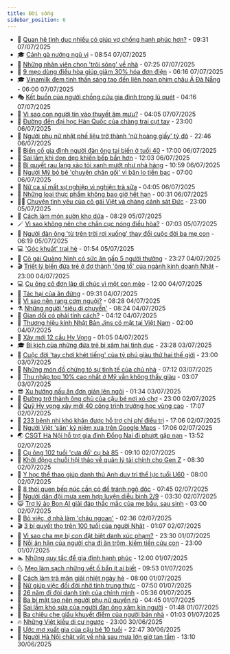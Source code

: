 ```yaml
---
title: Đời sống
sidebar_position: 6
---
```


<!-- vnexpress-doi-song:START -->
- 🚀 [Quan hệ tình dục nhiều có giúp vợ chồng hạnh phúc hơn?](https://vnexpress.net/quan-he-tinh-duc-nhieu-co-giup-vo-chong-hanh-phuc-hon-4911029.html) - 09:31 07/07/2025
- 🎓 [Cánh gà nướng ngũ vị](https://vnexpress.net/canh-ga-nuong-ngu-vi-4911219.html) - 08:54 07/07/2025
- 🚦 [Những nhân viên chọn &#39;trôi sông&#39; về nhà](https://vnexpress.net/nhung-nhan-vien-chon-troi-song-ve-nha-4911109.html) - 07:25 07/07/2025
- 🦣 [9 mẹo dùng điều hòa giúp giảm 30% hóa đơn điện](https://vnexpress.net/9-meo-dung-dieu-hoa-giup-giam-30-hoa-don-dien-4910885.html) - 06:16 07/07/2025
- 🎓 [Vinamilk đem tinh thần sáng tạo đến liên hoan phim châu Á Đà Nẵng](https://vnexpress.net/vinamilk-dem-tinh-than-sang-tao-den-lien-hoan-phim-chau-a-da-nang-4911068.html) - 06:00 07/07/2025
- 🎭 [Kết buồn của người chồng cứu gia đình trong lũ quét](https://vnexpress.net/ket-buon-cua-nguoi-chong-cuu-gia-dinh-trong-lu-quet-4911039.html) - 04:16 07/07/2025
- 🦅 [Vì sao con người tin vào thuyết âm mưu?](https://vnexpress.net/thuyet-am-muu-4896938.html) - 04:05 07/07/2025
- 🎃 [Đường đến đại học Hàn Quốc của chàng trai cụt tay](https://vnexpress.net/duong-den-dai-hoc-han-quoc-cua-chang-trai-cut-tay-4909172.html) - 23:00 06/07/2025
- 💪 [Người phụ nữ nhặt phế liệu trở thành &#39;nữ hoàng giấy&#39; tỷ đô](https://vnexpress.net/nguoi-phu-nu-nhat-phe-lieu-tro-thanh-nu-hoang-giay-ty-do-4910741.html) - 22:46 06/07/2025
- 🐻 [Biến cố gia đình người đàn ông tai biến ở tuổi 40](https://vnexpress.net/bien-co-gia-dinh-nguoi-dan-ong-tai-bien-o-tuoi-40-4907001.html) - 17:00 06/07/2025
- 🧠 [Sai lầm khi dọn dẹp khiến bếp bẩn hơn](https://vnexpress.net/sai-lam-khi-don-dep-khien-bep-ban-hon-4904653.html) - 12:03 06/07/2025
- 🐘 [Bí quyết rau lang xào tỏi xanh mướt như nhà hàng](https://vnexpress.net/doi-song-cooking-rau-lang-xao-toi-4489677.html) - 10:59 06/07/2025
- 👹 [Người Mỹ bỏ bê &#39;chuyện chăn gối&#39; vì bận lo tiền bạc](https://vnexpress.net/nguoi-my-bo-be-chuyen-chan-goi-vi-ban-lo-tien-bac-4910724.html) - 07:00 06/07/2025
- 💂 [Nữ ca sĩ mất sự nghiệp vì nghiện trà sữa](https://vnexpress.net/nu-ca-si-mat-su-nghiep-vi-nghien-tra-sua-4910721.html) - 04:05 06/07/2025
- 🦍 [Những loại thực phẩm không bao giờ hết hạn](https://vnexpress.net/nhung-loai-thuc-pham-khong-bao-gio-het-han-4910484.html) - 00:31 06/07/2025
- 🧑‍🏫 [Chuyện tình yêu của cô gái Việt và chàng cảnh sát Đức](https://vnexpress.net/chuyen-tinh-yeu-cua-co-gai-viet-va-chang-canh-sat-duc-4908407.html) - 23:00 05/07/2025
- 🧰 [Cách làm món sườn kho dứa](https://vnexpress.net/cach-lam-mon-suon-kho-dua-4910548.html) - 08:29 05/07/2025
- 🪄 [Vì sao không nên che chắn cục nóng điều hòa?](https://vnexpress.net/vi-sao-khong-nen-che-chan-cuc-nong-dieu-hoa-4910404.html) - 07:03 05/07/2025
- 🐲 [Người đàn ông &#39;từ trên trời rơi xuống&#39; thay đổi cuộc đời ba mẹ con](https://vnexpress.net/nguoi-dan-ong-tu-tren-troi-roi-xuong-thay-doi-cuoc-doi-ba-me-con-4910464.html) - 06:19 05/07/2025
- 💻 [&#39;Góc khuất&#39; trại hè](https://vnexpress.net/goc-khuat-trai-he-4909581.html) - 01:54 05/07/2025
- 🐘 [Cô gái Quảng Ninh có sức ăn gấp 5 người thường](https://vnexpress.net/co-gai-quang-ninh-co-suc-an-gap-5-nguoi-thuong-4910224.html) - 23:27 04/07/2025
- 🎬 [Triết lý biến đứa trẻ ở đợ thành &#39;ông tổ&#39; của ngành kinh doanh Nhật](https://vnexpress.net/triet-ly-bien-dua-tre-o-do-thanh-ong-to-cua-nganh-kinh-doanh-nhat-4909813.html) - 23:00 04/07/2025
- 💻 [Cụ ông cô đơn lập di chúc vì một con mèo](https://vnexpress.net/cu-ong-co-don-lap-di-chuc-vi-mot-con-meo-4910246.html) - 12:00 04/07/2025
- 🧰 [Tác hại của ăn đứng](https://vnexpress.net/tac-hai-cua-an-dung-4910195.html) - 09:31 04/07/2025
- 🫣 [Vì sao nên rang cơm nguội?](https://vnexpress.net/vi-sao-nen-rang-com-nguoi-4909771.html) - 08:28 04/07/2025
- ⚗️ [Những người &#39;siêu di chuyển&#39;](https://vnexpress.net/nhung-nguoi-sieu-di-chuyen-4909717.html) - 08:24 04/07/2025
- 🌊 [Gian dối có phải tính cách?](https://vnexpress.net/gian-doi-co-phai-tinh-cach-4909701.html) - 04:12 04/07/2025
- 💃 [Thương hiệu kính Nhật Bản Jins có mặt tại Việt Nam](https://vnexpress.net/thuong-hieu-kinh-nhat-ban-jins-co-mat-tai-viet-nam-4909740.html) - 02:00 04/07/2025
- 🦆 [Xây mới 12 cầu Hy Vọng](https://vnexpress.net/xay-moi-12-cau-hy-vong-4909829.html) - 01:05 04/07/2025
- 🎓 [Bi kịch của những đứa trẻ bị xâm hại tình dục](https://vnexpress.net/bi-kich-cua-nhung-dua-tre-bi-xam-hai-tinh-duc-4908339.html) - 23:28 03/07/2025
- 💪 [Cuộc đời &#39;tay chơi khét tiếng&#39; của tỷ phú giàu thứ hai thế giới](https://vnexpress.net/cuoc-doi-tay-choi-khet-tieng-cua-ty-phu-giau-thu-hai-the-gioi-4908856.html) - 23:00 03/07/2025
- 🤔 [Những món đồ chứng tỏ sự tinh tế của chủ nhà](https://vnexpress.net/nhung-mon-do-chung-to-su-tinh-te-cua-chu-nha-4909558.html) - 07:12 03/07/2025
- 🧰 [Thu nhập top 10% cao nhất ở Mỹ vẫn không thấy giàu](https://vnexpress.net/thu-nhap-top-10-cao-nhat-o-my-van-khong-thay-giau-4909474.html) - 03:07 03/07/2025
- 😎 [Xu hướng nấu ăn đơn giản lên ngôi](https://vnexpress.net/xu-huong-nau-an-don-gian-len-ngoi-4908915.html) - 01:34 03/07/2025
- 🌮 [Đường trở thành ông chủ của cậu bé nơi xó chợ](https://vnexpress.net/duong-tro-thanh-ong-chu-cua-cau-be-noi-xo-cho-4903494.html) - 23:00 02/07/2025
- 🧠 [Quỹ Hy vọng xây mới 40 công trình trường học vùng cao](https://vnexpress.net/quy-hy-vong-xay-moi-40-cong-trinh-truong-hoc-vung-cao-4909333.html) - 17:07 02/07/2025
- 🎡 [233 bệnh nhi khó khăn được hỗ trợ chi phí điều trị](https://vnexpress.net/233-benh-nhi-kho-khan-duoc-ho-tro-chi-phi-dieu-tri-4909288.html) - 17:06 02/07/2025
- 🎡 [Người Việt &#39;săn&#39; kỷ niệm xưa trên Google Maps](https://vnexpress.net/nguoi-viet-san-ky-niem-xua-tren-google-maps-4909339.html) - 17:06 02/07/2025
- 🌏 [CSGT Hà Nội hỗ trợ gia đình Đồng Nai đi phượt gặp nạn](https://vnexpress.net/csgt-ha-noi-ho-tro-gia-dinh-dong-nai-di-phuot-gap-nan-4909344.html) - 13:52 02/07/2025
- 🐻 [Cụ ông 102 tuổi &#39;cưa đổ&#39; cụ bà 85](https://vnexpress.net/cu-ong-102-tuoi-cua-do-cu-ba-85-4909251.html) - 09:10 02/07/2025
- 💂 [Khởi động chuỗi hội thảo về quản lý tài chính cho Gen Z](https://vnexpress.net/khoi-dong-chuoi-hoi-thao-ve-quan-ly-tai-chinh-cho-gen-z-4909225.html) - 08:30 02/07/2025
- 🥸 [Y học thể thao giúp danh thủ Anh duy trì thể lực tuổi U60](https://vnexpress.net/y-hoc-the-thao-giup-danh-thu-anh-duy-tri-the-luc-tuoi-u60-4909193.html) - 08:00 02/07/2025
- 🌋 [8 thói quen bếp núc cần có để tránh ngộ độc](https://vnexpress.net/8-thoi-quen-bep-nuc-can-co-de-tranh-ngo-doc-4904582.html) - 07:45 02/07/2025
- 🦩 [Người dân đội mưa xem hợp luyện diễu binh 2/9](https://vnexpress.net/nguoi-dan-doi-mua-xem-hop-luyen-dieu-binh-2-9-4909046.html) - 03:30 02/07/2025
- 😺 [Trợ lý ảo Bon AI giải đáp thắc mắc của mẹ bầu, sau sinh](https://vnexpress.net/tro-ly-ao-bon-ai-giai-dap-thac-mac-cua-me-bau-sau-sinh-4906589.html) - 03:00 02/07/2025
- 🐻 [Bỏ việc, ở nhà làm &#39;cháu ngoan&#39;](https://vnexpress.net/bo-viec-o-nha-lam-chau-ngoan-4908909.html) - 02:36 02/07/2025
- 🎬 [3 bí quyết thọ trên 100 tuổi của người Nhật](https://vnexpress.net/3-bi-quyet-tho-tren-100-tuoi-cua-nguoi-nhat-4908887.html) - 01:07 02/07/2025
- 🎊 [Vì sao cha mẹ bị con đặt biệt danh xúc phạm?](https://vnexpress.net/vi-sao-cha-me-bi-con-dat-biet-danh-xuc-pham-4904395.html) - 23:30 01/07/2025
- 💄 [Nỗi ân hận của người cha đi ăn trộm, kiếm tiền cứu con](https://vnexpress.net/noi-an-han-cua-nguoi-cha-di-an-trom-kiem-tien-cuu-con-4908766.html) - 23:00 01/07/2025
- 🏊 [Những quy tắc để gia đình hạnh phúc](https://vnexpress.net/nhung-quy-tac-de-gia-dinh-hanh-phuc-4908875.html) - 12:00 01/07/2025
- 🌜 [Mẹo làm sạch những vết ố bẩn ít ai biết](https://vnexpress.net/meo-lam-sach-nhung-vet-o-ban-it-ai-biet-4905774.html) - 09:53 01/07/2025
- 🤡 [Cách làm trà mận giải nhiệt ngày hè](https://vnexpress.net/cach-lam-tra-man-giai-nhiet-ngay-he-4908365.html) - 08:00 01/07/2025
- 🥰 [Nữ giúp việc đổi đời nhờ tính trung thực](https://vnexpress.net/nu-giup-viec-doi-doi-nho-tinh-trung-thuc-4908720.html) - 07:50 01/07/2025
- 🦍 [26 năm đi đòi danh tính của chính mình](https://vnexpress.net/26-nam-di-doi-danh-tinh-cua-chinh-minh-4908576.html) - 05:36 01/07/2025
- 🫣 [Ba bí mật tạo nên người phụ nữ quyến rũ](https://vnexpress.net/ba-bi-mat-tao-nen-nguoi-phu-nu-quyen-ru-4906966.html) - 04:45 01/07/2025
- 🚦 [Sai lầm khó sửa của người đàn ông xăm kín người](https://vnexpress.net/sai-lam-kho-sua-cua-nguoi-dan-ong-xam-kin-nguoi-4908467.html) - 01:48 01/07/2025
- 🐘 [Ba chiêu che giấu khuyết điểm của người bán nhà](https://vnexpress.net/ba-chieu-che-giau-khuyet-diem-cua-nguoi-ban-nha-4908030.html) - 01:03 01/07/2025
- 🔥 [Những Việt kiều di cư ngược](https://vnexpress.net/nhung-viet-kieu-di-cu-nguoc-4906039.html) - 23:00 30/06/2025
- 🎃 [Ước mơ xuất gia của cậu bé 10 tuổi](https://vnexpress.net/uoc-mo-xuat-gia-cua-cau-be-10-tuoi-4891565.html) - 22:47 30/06/2025
- 🥳 [Người Hà Nội chật vật về nhà sau mưa lớn giờ tan tầm](https://vnexpress.net/nguoi-ha-noi-chat-vat-ve-nha-sau-mua-lon-gio-tan-tam-4908394.html) - 13:10 30/06/2025<!-- vnexpress-doi-song:END -->
